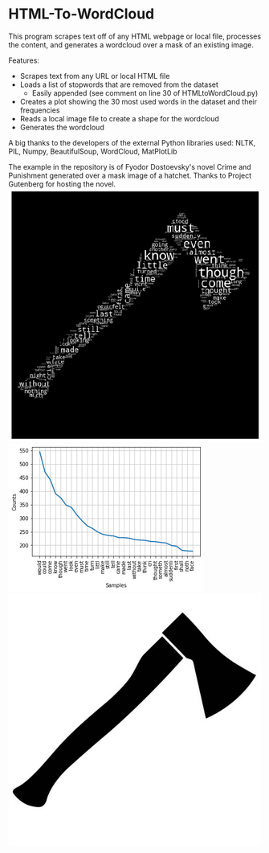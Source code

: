 # HTML-To-WordCloud
This program scrapes text off of any HTML webpage or local file, processes the content, and generates a wordcloud over a mask of an existing image.

Features:
- Scrapes text from any URL or local HTML file
- Loads a list of stopwords that are removed from the dataset
  - Easily appended (see comment on line 30 of HTMLtoWordCloud.py)
- Creates a plot showing the 30 most used words in the dataset and their frequencies
- Reads a local image file to create a shape for the wordcloud
- Generates the wordcloud


A big thanks to the developers of the external Python libraries used: NLTK, PIL, Numpy, BeautifulSoup, WordCloud, MatPlotLib

The example in the repository is of Fyodor Dostoevsky's novel Crime and Punishment generated over a mask image of a hatchet.
Thanks to Project Gutenberg for hosting the novel. 
![Hatchet](https://github.com/AaronHenry/HTML-To-WordCloud/blob/master/CnPHatchet.png)
![Plot](https://github.com/AaronHenry/HTML-To-WordCloud/blob/master/CnPPlot.png)
![Axe](https://github.com/AaronHenry/HTML-To-WordCloud/blob/master/Axe.jpg)

